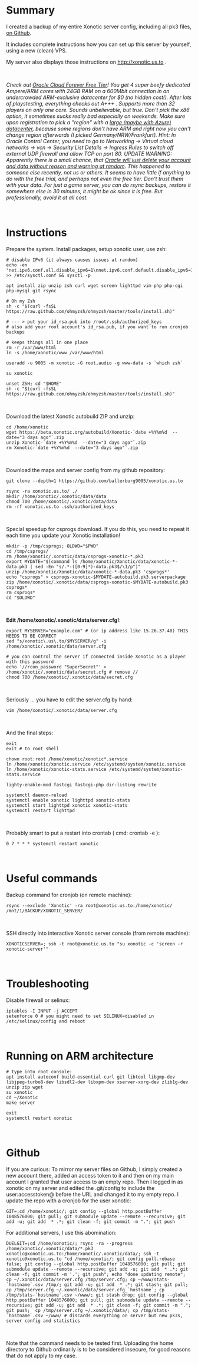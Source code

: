 Summary
=======

I created a backup of my entire Xonotic server config, including all pk3 files, [on Github](https://github.com/ballerburg9005/xonotic.us.to).

It includes complete instructions how you can set up this server by yourself, using a new (clean) VPS.
 
My server also displays those instructions on http://xonotic.us.to .

<br>

*Check out [Oracle Cloud Forever Free Tier](https://www.youtube.com/watch?v=_m21FxvuQ4c)! You get 4 super beefy dedicated Ampere/ARM cores with 24GB RAM on a 600Mbit connection in an undercrowded ARM-exclusive datacenter for $0 (no hidden cost!). After lots of playstesting, everything checks out A+++ . Supports more than 32 players on only one core. Sounds unbelievable, but true. Don't pick the x86 option, it sometimes sucks really bad especially on weekends. Make sure upon registration to pick a "region" with a [large (maybe with Azure) datacenter](https://www.oracle.com/cloud/public-cloud-regions/), because some regions don't have ARM and right now you can't change region afterwards (I picked Germany/NRW/Frankfurt). Hint: In Oracle Control Center, you need to go to Networking -> Virtual cloud networks -> vcn -> Security List Details -> Ingress Rules to switch off external UDP firewall and allow TCP on port 80. UPDATE WARNING: Apparently there is a small chance, that [Oracle will just delete your account and data without reason and warning at random](https://old.reddit.com/r/oraclecloud/comments/pfachp/oracle_account_terminated_after_free_tier_ended/). This happened to someone else recently, not us or others. It seems to have little if anything to do with the free trial, and perhaps not even the free tier. Don't trust them with your data. For just a game server, you can do rsync backups, restore it somewhere else in 30 minutes, it might be ok since it is free. But professionally, avoid it at all cost.*


<p><br>

Instructions
============

Prepare the system. Install packages, setup xonotic user, use zsh:
```
# disable IPv6 (it always causes issues at random)
echo -en "net.ipv6.conf.all.disable_ipv6=1\nnet.ipv6.conf.default.disable_ipv6=1\nnet.ipv6.conf.lo.disable_ipv6=1\n" >> /etc/sysctl.conf && sysctl -p

apt install zip unzip zsh curl wget screen lighttpd vim php php-cgi php-mysql git rsync

# Oh my Zsh
sh -c "$(curl -fsSL https://raw.github.com/ohmyzsh/ohmyzsh/master/tools/install.sh)"

# --- > put your id_rsa.pub into /root/.ssh/authorized_keys
# also add your root account's id_rsa.pub, if you want to run cronjob backups

# keeps things all in one place 
rm -r /var/www/html
ln -s /home/xonotic/www /var/www/html
 
useradd -u 9005 -m xonotic -G root,audio -g www-data -s `which zsh`

su xonotic

unset ZSH; cd "$HOME"
sh -c "$(curl -fsSL https://raw.github.com/ohmyzsh/ohmyzsh/master/tools/install.sh)"
```
<br>

Download the latest Xonotic autobuild ZIP and unzip:
```
cd /home/xonotic
wget https://beta.xonotic.org/autobuild/Xonotic-`date +%Y%m%d  --date="3 days ago"`.zip
unzip Xonotic-`date +%Y%m%d  --date="3 days ago"`.zip
rm Xonotic-`date +%Y%m%d  --date="3 days ago"`.zip
```
<br>

Download the maps and server config from my github repository:
```
git clone --depth=1 https://github.com/ballerburg9005/xonotic.us.to
 
rsync -ra xonotic.us.to/ ./
mkdir /home/xonotic/.xonotic/data/data
chmod 700 /home/xonotic/.xonotic/data/data
rm -rf xonotic.us.to .ssh/authorized_keys
```
<bR>

Special speedup for csprogs download. If you do this, you need to repeat it each time you update your Xonotic installation!
```
mkdir -p /tmp/csprogs; OLDWD="$PWD" 
cd /tmp/csprogs/ 
rm /home/xonotic/.xonotic/data/csprogs-xonotic-*.pk3
export MYDATE="$(command ls /home/xonotic/Xonotic/data/xonotic-*-data.pk3 | sed -En "s/.*-([0-9]*)-data.pk3$/\1/p")"
unzip /home/xonotic/Xonotic/data/xonotic-*-data.pk3 'csprogs*'
echo "csprogs" > csprogs-xonotic-$MYDATE-autobuild.pk3.serverpackage
zip /home/xonotic/.xonotic/data/csprogs-xonotic-$MYDATE-autobuild.pk3 csprogs*
rm csprogs*
cd "$OLDWD"
```
<br>

**Edit /home/xonotic/.xonotic/data/server.cfg!**:
```
export MYSERVER="example.com" # (or ip address like 15.26.37.48) THIS NEEDS TO BE CORRECT
sed "s/xonotic\.us\.to/$MYSERVER/g" -i /home/xonotic/.xonotic/data/server.cfg

# you can control the server if connected inside Xonotic as a player with this password
echo '//rcon_password "SuperSecret"' >  /home/xonotic/.xonotic/data/secret.cfg # remove //
chmod 700 /home/xonotic/.xonotic/data/secret.cfg
```
<bR>

Seriously ... you have to edit the server.cfg by hand:
```
vim /home/xonotic/.xonotic/data/server.cfg
```
<br>

And the final steps:
```
exit
exit # to root shell

chown root:root /home/xonotic/xonotic*.service
ln /home/xonotic/xonotic.service /etc/systemd/system/xonotic.service
ln /home/xonotic/xonotic-stats.service /etc/systemd/system/xonotic-stats.service

lighty-enable-mod fastcgi fastcgi-php dir-listing rewrite

systemctl daemon-reload
systemctl enable xonotic lighttpd xonotic-stats
systemctl start lighttpd xonotic xonotic-stats
systemctl restart lighttpd

```
<br><p>

Probably smart to put a restart into crontab ( cmd: crontab -e ):
```
0 7 * * * systemctl restart xonotic
```
<br><p>

Useful commands
===============

Backup command for cronjob (on remote machine):
```
rsync --exclude 'Xonotic' -ra root@xonotic.us.to:/home/xonotic/ /mnt/1/BACKUP/XONOTIC_SERVER/
```
<br>

SSH directly into interactive Xonotic server console (from remote machine):
```
XONOTICSERVER=; ssh -t root@xonotic.us.to "su xonotic -c 'screen -r xonotic-server'"
```
<br><p> 

Troubleshooting
===============
Disable firewall or selinux:
```
iptables -I INPUT -j ACCEPT
setenforce 0 # you might need to set SELINUX=disabled in /etc/selinux/config and reboot
```
<br><p> 

 
Running on ARM architecture
===========================

```
# type into root console:
apt install autoconf build-essential curl git libtool libgmp-dev libjpeg-turbo8-dev libsdl2-dev libxpm-dev xserver-xorg-dev zlib1g-dev unzip zip wget
su xonotic
cd ~/Xonotic
make server

exit
systemctl restart xonotic
```
<p><br>
 
 
Github
======
If you are curious: To mirror my server files on Github, I simply created a new account there, added an 
access token to it and then on my main account I granted that user access 
to an empty repo. Then I logged in as xonotic on my server and edited the
.git/config to include the user:accesstoken@ before the URL and changed it to my empty repo. I update the repo with a cronjob for the user xonotic: 

```
GIT=;cd /home/xonotic/; git config --global http.postBuffer 1048576000; git pull; git submodule update --remote --recursive; git add -u; git add  * .*; git clean -f; git commit -m "."; git push
```

For additional servers, I use this abomination:
```
DUELGIT=;cd /home/xonotic/; rsync -ra --progress /home/xonotic/.xonotic/data/*.pk3 xonotic@xonotic.us.to:/home/xonotic/.xonotic/data/; ssh -t xonotic@xonotic.us.to "cd /home/xonotic/; git config pull.rebase false; git config --global http.postBuffer 1048576000; git pull; git submodule update --remote --recursive; git add -u; git add  * .*; git clean -f; git commit -m '.'; git push"; echo "done updating remote"; cp ~/.xonotic/data/server.cfg /tmp/server.cfg; cp ~/www/stats-`hostname`.csv /tmp/; git add -u; git add  * .*; git stash; git pull;  cp /tmp/server.cfg ~/.xonotic/data/server.cfg_`hostname`; cp /tmp/stats-`hostname`.csv ~/www/; git stash drop; git config --global http.postBuffer 1048576000; git pull; git submodule update --remote --recursive; git add -u; git add  * .*; git clean -f; git commit -m "."; git push;  cp /tmp/server.cfg ~/.xonotic/data/; cp /tmp/stats-`hostname`.csv ~/www/ # discards everything on server but new pk3s, server config and statistics
```
<br>

Note that the command needs to be tested first. Uploading the home directory to Github ordinarily is to be considered insecure, for good reasons that do not apply to my case.
<p><br>
